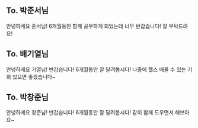 ## To. 박준서님
안녕하세요 준서님! 6개월동안 함께 공부하게 되었는데 너무 반갑습니다! 잘 부탁드려요!

## To. 배기열님
안녕하세요 기열님! 반갑습니다! 6개월동안 잘 달려봅시다! 나중에 헬스 배울 수 있는 기회 있으면 좋겠습니다~

## To. 박창준님
안녕하세요 창준님! 반갑습니다! 6개월동안 잘 달려봅시다! 같이 함께 도우면서 해보아요~
